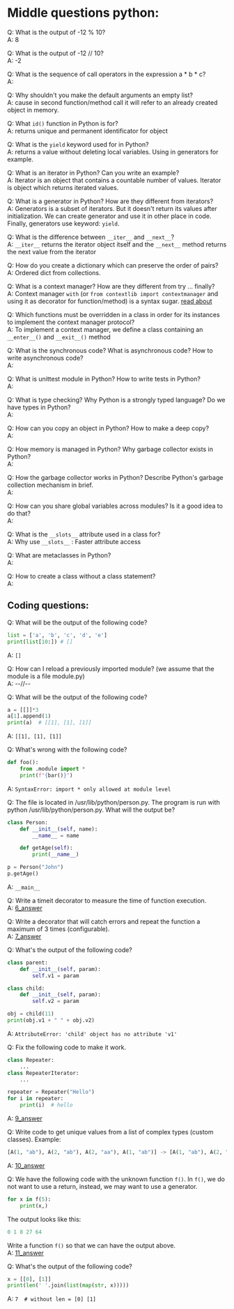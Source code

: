Middle questions python:
======

Q: What is the output of -12 % 10?  
A: 8

Q: What is the output of -12 // 10?  
A: -2

Q: What is the sequence of call operators in the expression a * b * c?  
A: 

Q: Why shouldn't you make the default arguments an empty list?  
A: cause in second function/method call it will refer to an already created object in memory.

Q: What `id()` function in Python is for?  
A: returns unique and permanent identificator for object

Q: What is the `yield` keyword used for in Python?  
A: returns a value without deleting local variables. Using in generators for example.

Q: What is an iterator in Python? Can you write an example?  
A: Iterator is an object that contains a countable number of values. Iterator is object which returns iterated values. 

Q: What is a generator in Python? How are they different from iterators?  
A: Generators is a subset of iterators. But it doesn't return its values after initialization.
We can create generator and use it in other place in code. Finally, generators use keyword: `yield`.

Q: What is the difference between `__iter__` and `__next__`?  
A: `__iter__` returns the iterator object itself and the `__next__` method returns the next value from the iterator

Q: How do you create a dictionary which can preserve the order of pairs?  
A: Ordered dict from collections.

Q: What is a context manager? How are they different from try ... finally?  
A: Context manager `with` (or `from contextlib import contextmanager` and using it as decorator for function/method) 
is a syntax sugar. [read about](https://medium.com/swlh/python-coding-tip-using-the-with-statement-instead-try-finally-f45a645c6008)

Q: Which functions must be overridden in a class in order for its instances to implement the context manager protocol?  
A: To implement a context manager, we define a class containing an `__enter__()` and `__exit__()` method

Q: What is the synchronous code? What is asynchronous code? How to write asynchronous code?  
A:

Q: What is unittest module in Python? How to write tests in Python?  
A:

Q: What is type checking? Why Python is a strongly typed language? Do we have types in Python?  
A:

Q: How can you copy an object in Python? How to make a deep copy?  
A:

Q: How memory is managed in Python? Why garbage collector exists in Python?  
A:

Q: How the garbage collector works in Python? Describe Python's garbage collection mechanism in brief.  
A:

Q: How can you share global variables across modules? Is it a good idea to do that?  
A: 

Q: What is the `__slots__` attribute used in a class for?  
A: 
Why use `__slots__` : Faster attribute access

Q: What are metaclasses in Python?  
A: 

Q: How to create a class without a class statement?  
A:  


Coding questions:
------

Q: What will be the output of the following code?  
```python
list = ['a', 'b', 'c', 'd', 'e']
print(list[10:]) # []
```

A: `[]`

Q: How can I reload a previously imported module? (we assume that the module is a file module.py)  
A: --//--

Q: What will be the output of the following code?  
```python
a = [[]]*3
a[1].append(1)
print(a)  # [[1], [1], [1]]
```
A: `[[1], [1], [1]]`

Q: What's wrong with the following code?  
```python
def foo():
    from .module import *
    print(f"{bar()}")
```
A: `SyntaxError: import * only allowed at module level`

Q: The file is located in /usr/lib/python/person.py. The program is run with python /usr/lib/python/person.py. 
What will the output be?  
```python
class Person:
    def __init__(self, name):
        __name__ = name

    def getAge(self):
        print(__name__)

p = Person("John")
p.getAge()
```
A: `__main__`

Q: Write a timeit decorator to measure the time of function execution.  
A: [6_answer](6_decorator_time.py)

Q: Write a decorator that will catch errors and repeat the function a maximum of 3 times (configurable).  
A: [7_answer](7_decorator_repeater.py)

Q: What's the output of the following code?  
```python
class parent:
    def __init__(self, param):
        self.v1 = param

class child:
    def __init__(self, param):
        self.v2 = param

obj = child(11)
print(obj.v1 + " " + obj.v2)
```
A: `AttributeError: 'child' object has no attribute 'v1'`

Q: Fix the following code to make it work.  
```python
class Repeater:
    ...
class RepeaterIterator:
    ...

repeater = Repeater("Hello")
for i in repeater:
    print(i)  # hello
```
A: [9_answer](9_repeater.py)

Q: Write code to get unique values from a list of complex types (custom classes). Example:  
```python
[A(1, "ab"), A(2, "ab"), A(2, "aa"), A(1, "ab")] -> [A(1, "ab"), A(2, "ab"), A(2, "aa")]
```
A: [10_answer](10_unique_kwrgs.py)

Q: We have the following code with the unknown function `f()`. In `f()`, we do not want to use a return, instead, 
we may want to use a generator.  
```python
for x in f(5):
    print(x,)
```
The output looks like this:
```python
0 1 8 27 64
```
Write a function `f()` so that we can have the output above.  
A: [11_answer](11_unknown_func.py)

Q: What's the output of the following code?  
```python
x = [[0], [1]]
print(len(' '.join(list(map(str, x)))))
```
A: `7  # without len = [0] [1]`
